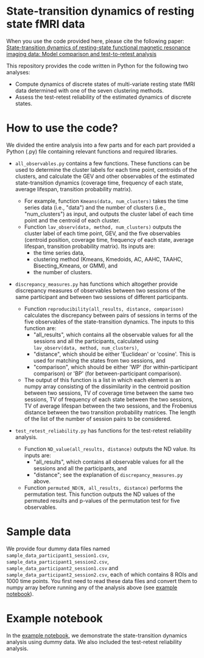 # State-transition dynamics of resting state fMRI data

When you use the code provided here, please cite the following paper:
[State-transition dynamics of resting-state functional magnetic resonance imaging data: Model comparison and test-to-retest analysis](https://arxiv.org/abs/2308.11910)

This repository provides the code written in Python for the following two analyses:
- Compute dynamics of discrete states of multi-variate resting state fMRI data determined with one of the seven clustering methods.
- Assess the test-retest reliability of the estimated dynamics of discrete states. 

# How to use the code?
We divided the entire analysis into a few parts and for each part provided a Python (.py) file containing relevant functions and required libraries. 

- `all_observables.py` contains a few functions. These functions can be used to determine the 
cluster labels for each time point, centroids of the clusters, and calculate the GEV and other observables of the estimated state-transition dynamics (coverage time, frequency of each state, average lifespan, transition probability matrix).
    - For example, function `Kmeans(data, num_clusters)` takes the time series data (i.e., "data") and the number of clusters (i.e., "num_clusters") as input, and outputs the cluster label of each time point and the centroid of each cluster.
    - Function `lav_observ(data, method, num_clusters)` outputs the cluster label of each time point, GEV, and the five observables (centroid position, coverage time, frequency of each state, average lifespan, transition probability matrix). Its inputs are:
        - the time series data,
        - clustering method (Kmeans, Kmedoids, AC, AAHC, TAAHC, Bisecting_Kmeans, or GMM), and
        - the number of clusters.

- `discrepancy_measures.py` has functions which altogether provide discrepancy measures of observables between two sessions of the same participant and between two sessions of different participants.
    - Function `reproducibility(all_results, distance, comparison)` calculates the discrepancy between pairs of sessions in terms of the five observables of the state-transition dynamics. The inputs to this function are:
        - "all_results", which contains all the observable values for all the sessions and all the participants, calculated using `lav_observ(data, method, num_clusters)`,
        - "distance", which should be either 'Euclidean' or 'cosine'. This is used for matching the states from two sessions, and
        - "comparison", which should be either 'WP' (for within-participant comparison) or 'BP' (for between-participant comparison). 
    - The output of this function is a list in which each element is an numpy array consisting of the dissimilarity in the centroid position between two sessions, TV of coverage time between the same two sessions, TV of frequency of each state between the two sessions, TV of average lifespan between the two sessions, and the Frobenius distance between the two transition probability matrices. The length of the list of the number of session pairs to be considered.

- `test_retest_reliability.py` has functions for the test-retest reliability analysis.
    - Function `ND_value(all_results, distance)` outputs the ND value. Its inputs are:
        - "all_results", which contains all observable values for all the sessions and all the participants, and
        - "distance"; see the explanation of `discrepancy_measures.py` above.
    - Function `permuted_ND(N, all_results, distance)` performs the permutation test. This function outputs the ND values of the permuted results and p-values of the permutation test for five observables. 


# Sample data
We provide four dummy data files named `sample_data_participant1_session1.csv`, `sample_data_participant1_session2.csv`, `sample_data_participant2_session1.csv` and `sample_data_participant2_session2.csv`, each of which contains 8 ROIs and 1000 time points.
You first need to read these data files and convert them to numpy array before running any of the analysis above (see [example notebook](https://github.com/sislam99/fmri_state_transition_dynamics/blob/main/example.ipynb)).

# Example notebook
In the [example notebook](https://github.com/sislam99/fmri_state_transition_dynamics/blob/main/example.ipynb), we demonstrate the state-transition dynamics analysis using dummy data. We also included the test-retest reliability analysis.
